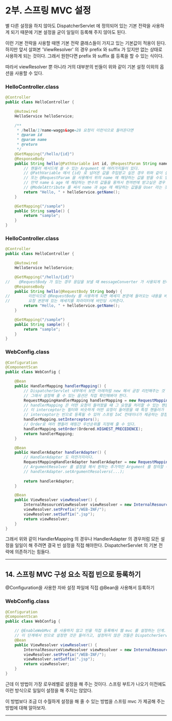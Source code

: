 # 2부. 스프링 MVC 설정

별 다른 설정을 하지 않아도 DispatcherServlet 에 정의되어 있는 기본 전략을 사용하게 되기 때문에 기본 설정을 굳이 일일이 등록해 주지 않아도 된다. 

이런 기본 전략을 사용할 때엔 기본 전략 클래스들이 가지고 있는 기본값이 적용이 된다. 하지만 앞서 살펴본 'ViewResolver' 의 경우 prefix 와 suffix 가 있지만 없는 상태로 사용하게 되는 것이다. 그래서 원한다면 prefix 와 suffix 를 등록을 할 수 있는 식이다.

따라서 viewResolver 뿐 아니라 거의 대부분의 빈들이 위와 같이 기본 설정 이외의 옵션을 사용할 수 있다.

### HelloController.class 
```java
@Controller
public class HelloController {

    @Autowired
    HelloService helloService;

    /**
     * /hello/1?name=waggs&age=28 요청이 이런식으로 들어온다면
     * @param id
     * @param name
     * @return
     */
    @GetMapping("/hello/{id}")
    @ResponseBody
    public String hello(@PathVariable int id, @RequestParam String name, @ModelAttribute User user) {
        // 핸들러 메서드에 쓸 수 있는 Argument 에 여러가지들이 있다.
        // @PathVariable 에서 {id} 로 넘어온 값을 주입받고 싶은 경우 위와 같이 설정해 준다.
        // 또는 @RequestParam 을 사용해서 위의 name 에 해당하는 값을 받을 수도 있다.
        // 만약 name & age 에 해당하는 변수의 값들을 뭉쳐서 한꺼번에 받고싶은 경우 @ModelAttribute를 사용할 수 있다.
        // @ModelAttribute 를 써서 name 과 age 에 해당하는 값들을 User 라는 것으로 묶어서 받아올 수도 있다.
        return "Hello, " + helloService.getName();
    }

    @GetMapping("/sample")
    public String sample() {
        return "sample";
    }
}
```

### HelloController.class
```java
@Controller
public class HelloController {

    @Autowired
    HelloService helloService;

    @GetMapping("/hello/{id}")
//    @RequestBody 가 있는 경우 응답을 보낼 때 messageConverter 가 사용되게 된다.
    @ResponseBody
    public String hello(@RequestBody String body) {
//        이런식으로 @RequestBody 를 사용하게 되면 메세지 본문에 들어오는 내용을 바인딩 받을 수 있다.
//        요청 본문에 있는 메세지를 파라미터에 바인딩 시켜준다.
        return "Hello, " + helloService.getName();
    }

    @GetMapping("/sample")
    public String sample() {
        return "sample";
    }
}
```

### WebConfig.class
```java
@Configuration
@ComponentScan
public class WebConfig {

    @Bean
    public HandlerMapping handlerMapping() {
        // DispatcherServlet 내부에서 보면 아래처럼 new 해서 곧장 리턴해주는 것 처럼 사용하고 있다.
        // 그래서 설정해 줄 수 있는 옵션은 직접 확인해봐야 한다.
        RequestMappingHandlerMapping handlerMapping = new RequestMappingHandlerMapping();
        // handlerMapping 은 어떤 요청이 들어왔을 떄 그 요청을 처리할 수 있는 핸들러를 찾아주는 인터페이스다.
        // 이 interceptor는 필터와 비슷하게 어떤 요청이 들어왔을 때 특정 핸들러가 일을 처리하기 전/후에 특정한 일을 처리할 수 있다.
        // interceptor는 빈으로 등록될 수 있어 스프링 IoC 컨테이너가 제공하는 장점을 더 사용할 수 있어 더 유연할 수 있다.
        handlerMapping.setInterceptors();
        // Order로 여러 핸들러 매핑간 우선순위를 지정해 줄 수 있다.
        handlerMapping.setOrder(Ordered.HIGHEST_PRECEDENCE);
        return handlerMapping;
    }

    @Bean
    public HandlerAdapter handlerAdapter() {
        // HandlerAdapter 도 마찬가지이다.
        RequestMappingHandlerAdapter handlerAdapter = new RequestMappingHandlerAdapter();
        // ArgumentResolver 를 설정을 해서 원하는 추가적인 Argument 를 정의할 수 있다.
        // handlerAdapter.setArgumentResolvers(...);
        
        return handlerAdapter;
    }

    @Bean
    public ViewResolver viewResolver() {
        InternalResourceViewResolver viewResolver = new InternalResourceViewResolver();
        viewResolver.setPrefix("/WEB-INF/");
        viewResolver.setSuffix(".jsp");
        return viewResolver;
    }
}
```

그래서 위와 같이 HandlerMapping 의 경우나 HandlerAdapter 의 경우처럼 모든 설정을 일일이 해 주려면 결국 빈 설정을 직접 해야한다. DispatcherServlet 의 기본 전략에 의존하기는 힘들다.

---

## 14. 스프링 MVC 구성 요소 직접 빈으로 등록하기

@Configuration을 사용한 자바 설정 파일에 직접 @Bean을 사용해서 등록하기

### WebConfig.class
```java
@Configuration
@ComponentScan
public class WebConfig {

    // @EnableWebMvc 를 사용하지 않고 빈을 직접 등록해서 웹 mvc 를 설정하는 단계.
    // 이 단계에서 빈으로 설정한 것은 들어가고, 설정하지 않은 것들은 DispatcherServlet.properties 에 있는 기본 설정을 사용한다.
    @Bean
    public ViewResolver viewResolver() {
        InternalResourceViewResolver viewResolver = new InternalResourceViewResolver();
        viewResolver.setPrefix("/WEB-INF/");
        viewResolver.setSuffix(".jsp");
        return viewResolver;
    }
}
```

근데 이 방법이 가장 로우레벨로 설정을 해 주는 것이다. 스프링 부트가 나오기 이전에도 이런 방식으로 일일이 설정을 해 주지는 않았다.

이 방법보다 조금 더 수월하게 설정을 해 줄 수 있는 방법을 스프링 mvc 가 제공해 주는 방법에 대해 알아보자.

---
